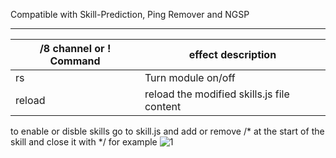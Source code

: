 Compatible with Skill-Prediction, Ping Remover and NGSP

------
/8 channel or ! Command | effect description
--- | ---
rs | Turn module on/off
reload | reload the modified skills.js file content

to enable or disble skills go to skill.js and add or remove /* at the start of the skill and close it with */
for example
![1](https://user-images.githubusercontent.com/35492207/115976324-b0952400-a521-11eb-87c5-8b0f6490d257.png)
